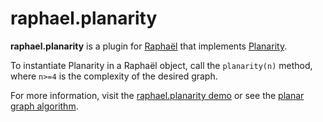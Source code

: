 # raphael.planarity

**raphael.planarity** is a plugin for [Raphaël](http://raphaeljs.com/) that implements [Planarity](http://planarity.net).

To instantiate Planarity in a Raphaël object, call the `planarity(n)` method, where `n>=4` is the complexity of the desired graph.

For more information, visit the [raphael.planarity demo](http://johntantalo.com/raphael.planarity/demo/) or see the [planar graph algorithm](http://johntantalo.com/wiki/Planarity).
